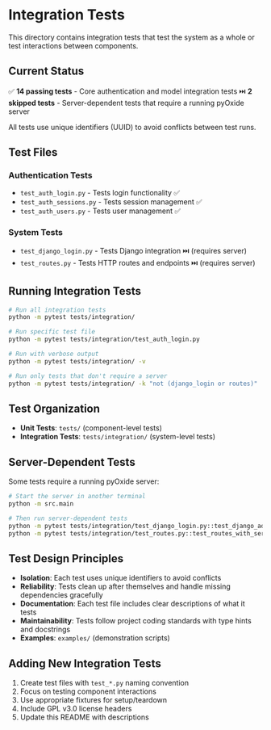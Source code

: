 # Integration Tests

This directory contains integration tests that test the system as a whole or test interactions between components.

## Current Status

✅ **14 passing tests** - Core authentication and model integration tests
⏭️ **2 skipped tests** - Server-dependent tests that require a running pyOxide server

All tests use unique identifiers (UUID) to avoid conflicts between test runs.

## Test Files

### Authentication Tests
- `test_auth_login.py` - Tests login functionality ✅
- `test_auth_sessions.py` - Tests session management ✅
- `test_auth_users.py` - Tests user management ✅

### System Tests
- `test_django_login.py` - Tests Django integration ⏭️ (requires server)
- `test_routes.py` - Tests HTTP routes and endpoints ⏭️ (requires server)

## Running Integration Tests

```bash
# Run all integration tests
python -m pytest tests/integration/

# Run specific test file
python -m pytest tests/integration/test_auth_login.py

# Run with verbose output
python -m pytest tests/integration/ -v

# Run only tests that don't require a server
python -m pytest tests/integration/ -k "not (django_login or routes)"
```

## Test Organization

- **Unit Tests**: `tests/` (component-level tests)
- **Integration Tests**: `tests/integration/` (system-level tests)

## Server-Dependent Tests

Some tests require a running pyOxide server:

```bash
# Start the server in another terminal
python -m src.main

# Then run server-dependent tests
python -m pytest tests/integration/test_django_login.py::test_django_admin -s
python -m pytest tests/integration/test_routes.py::test_routes_with_server -s
```

## Test Design Principles

- **Isolation**: Each test uses unique identifiers to avoid conflicts
- **Reliability**: Tests clean up after themselves and handle missing dependencies gracefully
- **Documentation**: Each test file includes clear descriptions of what it tests
- **Maintainability**: Tests follow project coding standards with type hints and docstrings
- **Examples**: `examples/` (demonstration scripts)

## Adding New Integration Tests

1. Create test files with `test_*.py` naming convention
2. Focus on testing component interactions
3. Use appropriate fixtures for setup/teardown
4. Include GPL v3.0 license headers
5. Update this README with descriptions
